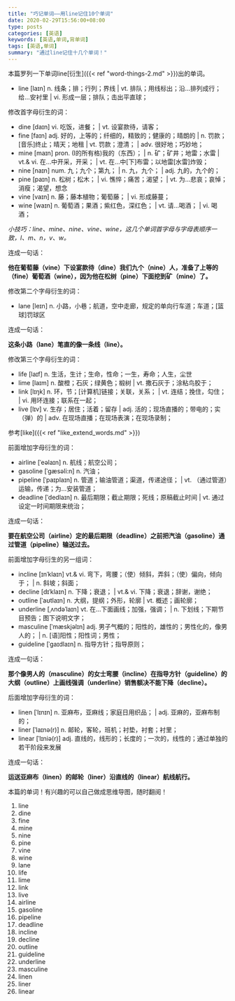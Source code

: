 ```yaml
---
title: "巧记单词——用line记住10个单词"
date: 2020-02-29T15:56:00+08:00
type: posts
categories: [英语]
keywords: [英语,单词,背单词]
tags: [英语,单词]
summary: "通过line记住十几个单词！"
---
```

本篇罗列一下单词line[衍生]({{< ref "word-things-2.md" >}})出的单词。

* line [laɪn] n. 线条；排；行列；界线 | vt. 排队；用线标出；沿…排列成行；给…安衬里 | vi. 形成一层；排队；击出平直球；

修改首字母衍生的词：

* dine [daɪn] vi. 吃饭，进餐； | vt. 设宴款待，请客；
* fine [faɪn] adj. 好的，上等的；纤细的，精致的；健康的；晴朗的 | n. 罚款；[音乐]终止；晴天；地租 | vt. 罚款；澄清； | adv. 很好地；巧妙地；
* mine [maɪn] pron. (I的所有格)我的（东西）； | n. 矿；矿井；地雷；水雷 | vt.& vi. 在…中开采，开采； | vt. 在…中[下]布雷；以地雷[水雷]炸毁；
* nine [naɪn] num. 九；九个；第九； | n. 九，九个； | adj. 九的，九个的；
* pine [paɪn] n. 松树；松木； | vi. 憔悴；痛苦；渴望； | vt. 为…悲哀；哀悼；消瘦；渴望，想念
* vine [vaɪn] n. 藤；藤本植物；葡萄藤； | vi. 形成藤蔓；
* wine [waɪn] n. 葡萄酒；果酒；紫红色，深红色； | vt. 请…喝酒； | vi. 喝酒；

*小技巧：line、mine、nine、vine、wine，这几个单词首字母与字母表顺序一致，l、m、n，v、w。*

连成一句话：

**他在葡萄藤（vine）下设宴款待（dine）我们九个（nine）人，准备了上等的（fine）葡萄酒（wine），因为他在松树（pine）下面挖到矿（mine）了。**

修改第二个字母衍生的词：

* lane [leɪn] n. 小路，小巷；航道，空中走廊，规定的单向行车道；车道；[篮球]罚球区

连成一句话：

**这条小路（lane）笔直的像一条线（line）。**

修改第三个字母衍生的词：

* life [laɪf] n. 生活，生计；生命，性命；一生，寿命；人生，尘世
* lime [laɪm] n. 酸橙；石灰；绿黄色；椴树 | vt. 撒石灰于；涂粘鸟胶于；
* link [lɪŋk] n. 环，节；[计算机]链接；关联，关系； | vt. 连结；挽住，勾住； | vi. 用环连接；联系在一起；
* live [lɪv] v. 生存；居住；活着；留存 | adj. 活的；现场直播的；带电的；实（弹）的 | adv. 在现场直播；在现场表演；在现场录制；

参考[like]({{< ref "like_extend_words.md" >}})

前面增加字母衍生的词：

* airline [ˈeəlaɪn] n. 航线；航空公司；
* gasoline [ˈgæsəli:n] n. 汽油；
* pipeline [ˈpaɪplaɪn] n. 管道；输油管道；渠道，传递途径； | vt. （通过管道）运输，传递；为…安装管道；
* deadline [ˈdedlaɪn] n. 最后期限；截止期限；死线；原稿截止时间 | vt. 通过设定一时间期限来统治；

连成一句话：

**要在航空公司（airline）定的最后期限（deadline）之前把汽油（gasoline）通过管道（pipeline）输送过去。**

前面增加字母衍生的另一组词：

* incline [ɪnˈklaɪn] vt.& vi. 弯下，弯腰；（使）倾斜，弄斜；（使）偏向，倾向于； | n. 斜坡；斜面；
* decline [dɪˈklaɪn] n. 下降；衰退； | vt.& vi. 下降；衰退；辞谢，谢绝；
* outline [ˈaʊtlaɪn] n. 大纲，提纲；外形，轮廓 | vt. 概述；画轮廓；
* underline [ˌʌndəˈlaɪn] vt. 在…下面画线；加强，强调； | n. 下划线；下期节目预告；图下说明文字；
* masculine [ˈmæskjəlɪn] adj. 男子气概的；阳性的，雄性的；男性化的，像男人的； | n. [语]阳性；阳性词；男性；
* guideline [ˈgaɪdlaɪn] n. 指导方针；指导原则；

连成一句话：

**那个像男人的（masculine）的女士弯腰（incline）在指导方针（guideline）的大纲（outline）上画线强调（underline）销售额决不能下降（decline）。**

后面增加字母衍生的词：

* linen [ˈlɪnɪn] n. 亚麻布，亚麻线；家庭日用织品； | adj. 亚麻的，亚麻布制的；
* liner [ˈlaɪnə(r)] n. 邮轮，客轮，班机；衬垫，衬套；衬里；
* linear [ˈlɪniə(r)] adj. 直线的，线形的；长度的；一次的，线性的；通过单独的若干阶段来发展

连成一句话：

**运送亚麻布（linen）的邮轮（liner）沿直线的（linear）航线航行。**

本篇的单词！有兴趣的可以自己做成思维导图，随时翻阅！
1. line
1. dine
1. fine
1. mine
1. nine
1. pine
1. vine
1. wine
1. lane
1. life
1. lime
1. link
1. live
1. airline
1. gasoline
1. pipeline
1. deadline
1. incline
1. decline
1. outline
1. guideline
1. underline
1. masculine
1. linen
1. liner
1. linear